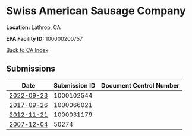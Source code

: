 # Swiss American Sausage Company

**Location:** Lathrop, CA

**EPA Facility ID:** 100000200757

[Back to CA Index](../../index.md)

## Submissions

| Date | Submission ID | Document Control Number |
|------|--------------|-------------------------|
| [2022-09-23](submissions/1000102544.md) | 1000102544 |  |
| [2017-09-26](submissions/1000066021.md) | 1000066021 |  |
| [2012-11-21](submissions/1000031179.md) | 1000031179 |  |
| [2007-12-04](submissions/50274.md) | 50274 |  |
